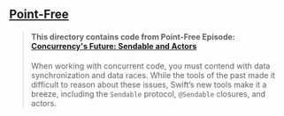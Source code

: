 ## [Point-Free](https://www.pointfree.co)

> #### This directory contains code from Point-Free Episode: [Concurrency's Future: Sendable and Actors](https://www.pointfree.co/episodes/ep193-concurrency-s-future-sendable-and-actors)
>
> When working with concurrent code, you must contend with data synchronization and data races. While the tools of the past made it difficult to reason about these issues, Swift’s new tools make it a breeze, including the `Sendable` protocol, `@Sendable` closures, and actors.
